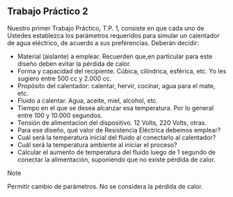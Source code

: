 ## Trabajo Práctico 2

Nuestro primer Trabajo Práctico, T.P. 1, 
consiste en que cada uno de Ustedes establezca los parámetros requeridos para simular un calentador de agua eléctrico, 
de acuerdo a sus preferencias. Deberán decidir:

- Material (aislante) a emplear. Recuerden que,en particular para este diseño deben evitar la pérdida de calor.
- Forma y capacidad del recipiente. Cúbica, cilíndrica, esférica, etc. Yo les sugiero entre 500 cc y 2.000 cc.
- Propósito del calentador: calentar, hervir, cocinar, agua para el mate, etc.
- Fluido a calentar. Agua, aceite, miel, alcohol, etc.
- Tiempo en el que se desea alcanzar esa temperatura. Por lo general entre 100 y 10.000 segundos.
- Tensión de alimentacion del dispositivo. 12 Volts, 220 Volts, otras.
- Para ese diseño, qué valor de Resistencia Eléctrica debemos emplear?
- Cuál será la temperatura inicial del fluido al conectarlo al calentador?
- Cuál será la temperatura ambiente al iniciar el proceso?
- Calcular el aumento de temperatura del fluido luego de 1 segundo de conectar la alimentación, suponiendo que no existe pérdida de calor.

> [!NOTE]  
> Permitir cambio de parámetros. No se considera la pérdida de calor.